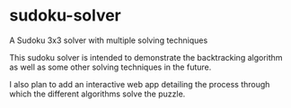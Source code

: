 # sudoku-solver
A Sudoku 3x3 solver with multiple solving techniques

This sudoku solver is intended to demonstrate the backtracking algorithm as well as some other solving techniques in the future.

I also plan to add an interactive web app detailing the process through which the different algorithms solve the puzzle.
